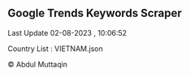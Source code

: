 

## Google Trends Keywords Scraper 
 
Last Update 02-08-2023 , 10:06:52

Country List :
VIETNAM.json



© Abdul Muttaqin 
